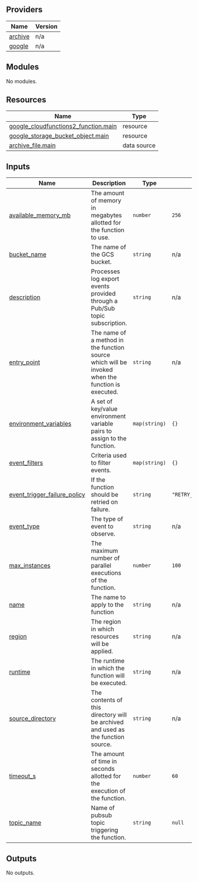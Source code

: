## Providers

| Name | Version |
|------|---------|
| <a name="provider_archive"></a> [archive](#provider\_archive) | n/a |
| <a name="provider_google"></a> [google](#provider\_google) | n/a |

## Modules

No modules.

## Resources

| Name | Type |
|------|------|
| [google_cloudfunctions2_function.main](https://registry.terraform.io/providers/hashicorp/google/latest/docs/resources/cloudfunctions2_function) | resource |
| [google_storage_bucket_object.main](https://registry.terraform.io/providers/hashicorp/google/latest/docs/resources/storage_bucket_object) | resource |
| [archive_file.main](https://registry.terraform.io/providers/hashicorp/archive/latest/docs/data-sources/file) | data source |

## Inputs

| Name | Description | Type | Default | Required |
|------|-------------|------|---------|:--------:|
| <a name="input_available_memory_mb"></a> [available\_memory\_mb](#input\_available\_memory\_mb) | The amount of memory in megabytes allotted for the function to use. | `number` | `256` | no |
| <a name="input_bucket_name"></a> [bucket\_name](#input\_bucket\_name) | The name of the GCS bucket. | `string` | n/a | yes |
| <a name="input_description"></a> [description](#input\_description) | Processes log export events provided through a Pub/Sub topic subscription. | `string` | n/a | yes |
| <a name="input_entry_point"></a> [entry\_point](#input\_entry\_point) | The name of a method in the function source which will be invoked when the function is executed. | `string` | n/a | yes |
| <a name="input_environment_variables"></a> [environment\_variables](#input\_environment\_variables) | A set of key/value environment variable pairs to assign to the function. | `map(string)` | `{}` | no |
| <a name="input_event_filters"></a> [event\_filters](#input\_event\_filters) | Criteria used to filter events. | `map(string)` | `{}` | no |
| <a name="input_event_trigger_failure_policy"></a> [event\_trigger\_failure\_policy](#input\_event\_trigger\_failure\_policy) | If the function should be retried on failure. | `string` | `"RETRY_POLICY_DO_NOT_RETRY"` | no |
| <a name="input_event_type"></a> [event\_type](#input\_event\_type) | The type of event to observe. | `string` | n/a | yes |
| <a name="input_max_instances"></a> [max\_instances](#input\_max\_instances) | The maximum number of parallel executions of the function. | `number` | `100` | no |
| <a name="input_name"></a> [name](#input\_name) | The name to apply to the function | `string` | n/a | yes |
| <a name="input_region"></a> [region](#input\_region) | The region in which resources will be applied. | `string` | n/a | yes |
| <a name="input_runtime"></a> [runtime](#input\_runtime) | The runtime in which the function will be executed. | `string` | n/a | yes |
| <a name="input_source_directory"></a> [source\_directory](#input\_source\_directory) | The contents of this directory will be archived and used as the function source. | `string` | n/a | yes |
| <a name="input_timeout_s"></a> [timeout\_s](#input\_timeout\_s) | The amount of time in seconds allotted for the execution of the function. | `number` | `60` | no |
| <a name="input_topic_name"></a> [topic\_name](#input\_topic\_name) | Name of pubsub topic triggering the function. | `string` | `null` | no |

## Outputs

No outputs.
